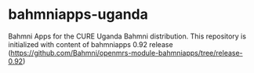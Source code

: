 # bahmniapps-uganda
Bahmni Apps for the CURE Uganda Bahmni distribution. This repository is initialized with content of bahmniapps 0.92 release (https://github.com/Bahmni/openmrs-module-bahmniapps/tree/release-0.92)
